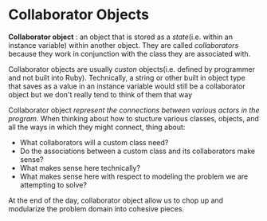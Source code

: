# Collaborator Objects #

**Collaborator object**
: an object that is stored as a *state*(i.e. within an instance variable) within another object. They are called *collaborators* because they work in conjunction with the class they are associated with.

Collaborator objects are usually *custon* objects(i.e. defined by programmer and not built into Ruby). Technically, a string or other built in object type that saves as a value in an instance variable would still be a collaborator object but we don't really tend to think of them that way

Collaborator object *represent the connections between various actors in the program*. When thinking about how to stucture various classes, objects, and all the ways in which they might connect, thing about:

- What collaborators will a custom class need?
- Do the associations between a custom class and its collaborators make sense?
- What makes sense here technically?
- What makes sense here with respect to modeling the problem we are attempting to solve?

At the end of the day, collaborator object allow us to chop up and modularize the problem domain into cohesive pieces.
